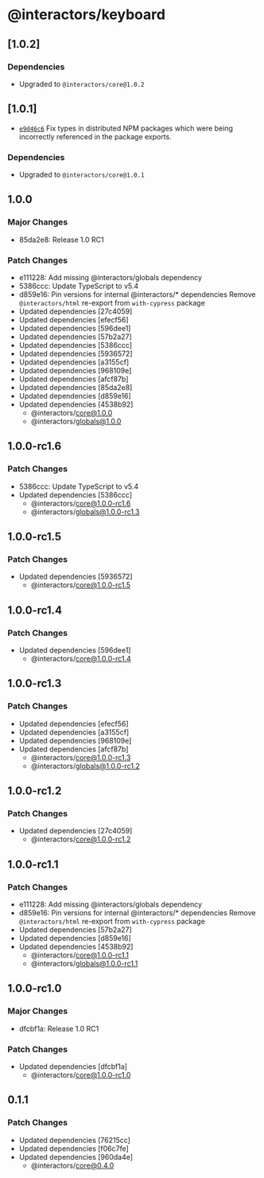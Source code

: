 # @interactors/keyboard

## \[1.0.2]

### Dependencies

- Upgraded to `@interactors/core@1.0.2`

## \[1.0.1]

- [`e9d46c6`](https://github.com/thefrontside/interactors/commit/e9d46c68381bcd7814e85e4eeba4889e0fb6a746) Fix types in distributed NPM packages which were being incorrectly referenced in the package exports.

### Dependencies

- Upgraded to `@interactors/core@1.0.1`

## 1.0.0

### Major Changes

- 85da2e8: Release 1.0 RC1

### Patch Changes

- e111228: Add missing @interactors/globals dependency
- 5386ccc: Update TypeScript to v5.4
- d859e16: Pin versions for internal @interactors/\* dependencies
  Remove `@interactors/html` re-export from `with-cypress` package
- Updated dependencies \[27c4059]
- Updated dependencies \[efecf56]
- Updated dependencies \[596dee1]
- Updated dependencies \[57b2a27]
- Updated dependencies \[5386ccc]
- Updated dependencies \[5936572]
- Updated dependencies \[a3155cf]
- Updated dependencies \[968109e]
- Updated dependencies \[afcf87b]
- Updated dependencies \[85da2e8]
- Updated dependencies \[d859e16]
- Updated dependencies \[4538b92]
  - @interactors/core@1.0.0
  - @interactors/globals@1.0.0

## 1.0.0-rc1.6

### Patch Changes

- 5386ccc: Update TypeScript to v5.4
- Updated dependencies \[5386ccc]
  - @interactors/core@1.0.0-rc1.6
  - @interactors/globals@1.0.0-rc1.3

## 1.0.0-rc1.5

### Patch Changes

- Updated dependencies \[5936572]
  - @interactors/core@1.0.0-rc1.5

## 1.0.0-rc1.4

### Patch Changes

- Updated dependencies \[596dee1]
  - @interactors/core@1.0.0-rc1.4

## 1.0.0-rc1.3

### Patch Changes

- Updated dependencies \[efecf56]
- Updated dependencies \[a3155cf]
- Updated dependencies \[968109e]
- Updated dependencies \[afcf87b]
  - @interactors/core@1.0.0-rc1.3
  - @interactors/globals@1.0.0-rc1.2

## 1.0.0-rc1.2

### Patch Changes

- Updated dependencies \[27c4059]
  - @interactors/core@1.0.0-rc1.2

## 1.0.0-rc1.1

### Patch Changes

- e111228: Add missing @interactors/globals dependency
- d859e16: Pin versions for internal @interactors/\* dependencies
  Remove `@interactors/html` re-export from `with-cypress` package
- Updated dependencies \[57b2a27]
- Updated dependencies \[d859e16]
- Updated dependencies \[4538b92]
  - @interactors/core@1.0.0-rc1.1
  - @interactors/globals@1.0.0-rc1.1

## 1.0.0-rc1.0

### Major Changes

- dfcbf1a: Release 1.0 RC1

### Patch Changes

- Updated dependencies \[dfcbf1a]
  - @interactors/core@1.0.0-rc1.0

## 0.1.1

### Patch Changes

- Updated dependencies \[76215cc]
- Updated dependencies \[f06c7fe]
- Updated dependencies \[960da4e]
  - @interactors/core@0.4.0
